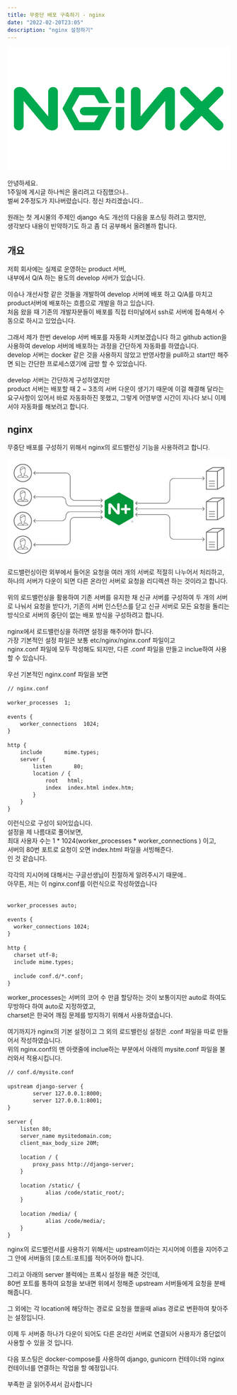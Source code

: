 ```yaml
---
title: 무중단 배포 구축하기 - nginx
date: "2022-02-20T23:05"
description: "nginx 설정하기"
---
```


![nginx](./images/NGINX-logo.png)

안녕하세요.<br>
1주일에 게시글 하나씩은 올리려고 다짐했으나..<br>
벌써 2주정도가 지나버렸습니다. 정신 차리겠습니다..<br>
<br>
원래는 첫 게시물의 주제인 django 속도 개선의 다음을 포스팅 하려고 했지만,<br>
생각보다 내용이 빈약하기도 하고 좀 더 공부해서 올려볼까 합니다.<br>

## 개요

저희 회사에는 실제로 운영하는 product 서버,<br>
내부에서 Q/A 하는 용도의 develop 서버가 있습니다.<br>
<br>
이슈나 개선사항 같은 것들을 개발하여 develop 서버에 배포 하고 Q/A를 마치고 product서버에 배포하는 흐름으로 개발을 하고 있습니다.<br>
처음 왔을 때 기존의 개발자분들이 배포를 직접 터미널에서 ssh로 서버에 접속해서 수동으로 하시고 있었습니다.<br>
<br>
그래서 제가 한번 develop 서버 배포를 자동화 시켜보겠습니다 하고 github action을 사용하여 develop 서버에 배포하는 과정을 간단하게 자동화를 하였습니다.<br>
develop 서버는 docker 같은 것을 사용하지 않았고 반영사항을 pull하고 start만 해주면 되는 간단한 프로세스였기에 금방 할 수 있었습니다.<br>
<br>
develop 서버는 간단하게 구성하였지만 <br>
product 서버는 배포할 때 2 ~ 3초의 서버 다운이 생기기 때문에 이걸 해결해 달라는 요구사항이 있어서 바로 자동화하진 못했고, 그렇게 어영부영 시간이 지나다 보니 이제서야 자동화를 해보려고 합니다.
<br>

## nginx

무중단 배포를 구성하기 위해서 nginx의 로드밸런싱 기능을 사용하려고 합니다.<br>

![load_balancer](./images/load-balancer.png)

로드밸런싱이란 외부에서 들어온 요청을 여러 개의 서버로 적절히 나누어서 처리하고, 하나의 서버가 다운이 되면 다른 온라인 서버로 요청을 리디렉션 하는 것이라고 합니다.<br>
<br>
위의 로드밸런싱을 활용하여 기존 서버를 유지한 채 신규 서버를 구성하여 두 개의 서버로 나눠서 요청을 받다가, 기존의 서버 인스턴스를 닫고 신규 서버로 모든 요청을 돌리는 방식으로 서버의 중단이 없는 배포 방식을 구성하려고 합니다.<br>
<br>
nginx에서 로드밸런싱을 하려면 설정을 해주어야 합니다.<br>
가장 기본적인 설정 파일은 보통 etc/nginx/nginx.conf 파일이고<br>
nginx.conf 파일에 모두 작성해도 되지만, 다른 .conf 파일을 만들고 inclue하여 사용할 수 있습니다.<br>
<br>
우선 기본적인 nginx.conf 파일을 보면

```
// nginx.conf

worker_processes  1;

events {
    worker_connections  1024;
}

http {
    include       mime.types;
    server {
        listen       80;
        location / {
            root   html;
            index  index.html index.htm;
        }
    }
}
```

이런식으로 구성이 되어있습니다.<br>
설정을 제 나름대로 풀어보면, <br>
최대 사용자 수는 1 \* 1024(worker_processes \* worker_connections ) 이고,<br>
서버의 80번 포트로 요청이 오면 index.html 파일을 서빙해준다. <br>
인 것 같습니다. <br>
<br>
각각의 지시어에 대해서는 구글선생님이 친절하게 알려주시기 때문에..<br>
아무튼, 저는 이 nginx.conf를 이런식으로 작성하였습니다<br>
<br>

```
worker_processes auto;

events {
  worker_connections 1024;
}

http {
  charset utf-8;
  include mime.types;

  include conf.d/*.conf;
}
```

worker_processes는 서버의 코어 수 만큼 할당하는 것이 보통이지만 auto로 하여도 무방하다 하여 auto로 지정하였고,<br>
charset은 한국어 깨짐 문제를 방지하기 위해서 사용하였습니다. <br>
<br>
여기까지가 nginx의 기본 설정이고 그 외의 로드밸런싱 설정은 .conf 파일을 따로 만들어서 작성하였습니다.<br>
위의 nginx.conf의 맨 아랫줄에 inclue하는 부분에서 아래의 mysite.conf 파일을 불러와서 적용시킵니다.
<br>

```
// conf.d/mysite.conf

upstream django-server {
        server 127.0.0.1:8000;
        server 127.0.0.1:8001;
}

server {
    listen 80;
    server_name mysitedomain.com;
    client_max_body_size 20M;

    location / {
        proxy_pass http://django-server;
    }

    location /static/ {
            alias /code/static_root/;
    }

    location /media/ {
            alias /code/media/;
    }
}

```

nginx의 로드밸런서를 사용하기 위해서는 upstream이라는 지시어에 이름을 지어주고 그 안에 서버들의 [호스트:포트]를 적어주어야 합니다.<br>
<br>
그리고 아래의 server 블럭에는 프록시 설정을 해준 것인데,<br>
80번 포트를 통하여 요청을 보내면 위에서 정해준 upstream 서버들에게 요청을 분배해줍니다.<br>
<br>
그 외에는 각 location에 해당하는 경로로 요청을 했을때 alias 경로로 변환하여 찾아주는 설정입니다.<br>
<br>
이제 두 서버중 하나가 다운이 되어도 다른 온라인 서버로 연결되어 사용자가 중단없이 사용할 수 있을 것 입니다.<br>
<br>
다음 포스팅은 docker-compose를 사용하여 django, gunicorn 컨테이너와 nginx 컨테이너를 연결하는 작업을 할 예정입니다. <br>
<br>
부족한 글 읽어주셔서 감사합니다
